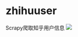 # zhihuuser
Scrapy爬取知乎用户信息
![](http://oriq21dog.bkt.clouddn.com/bloc/2018-02-09-Snip20180209_28.png)
